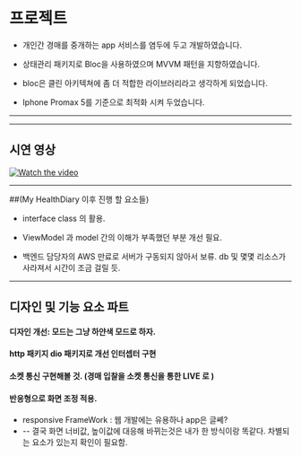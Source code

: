 # 프로젝트

- 개인간 경매를 중개하는 app 서비스를 염두에 두고 개발하였습니다.
    
- 상태관리 패키지로 Bloc을 사용하였으며 MVVM 패턴을 지향하였습니다.
  
-  bloc은 클린 아키텍쳐에 좀 더 적합한 라이브러리라고 생각하게 되었습니다.

- Iphone Promax 5를 기준으로 최적화 시켜 두었습니다.


---  
---  
## 시연 영상  

[![Watch the video](https://img.youtube.com/vi/Mx_8cUL5TEg/0.jpg)](https://youtu.be/Mx_8cUL5TEg)  


---

##(My HealthDiary 이후 진행 할 요소들)   
  
- interface class 의 활용.
    
- ViewModel 과 model 간의 이해가 부족했던 부분 개선 필요.
    
- 백엔드 담당자의 AWS 만료로 서버가 구동되지 않아서 보류. db 및 몇몇 리소스가 사라져서 시간이 조금 걸릴 듯.



---

## 디자인 및 기능 요소 파트

#### 디자인 개선: 모드는 그냥 하얀색 모드로 하자.
#### http 패키지 dio  패키지로 개선 인터셉터 구현
#### 소켓 통신 구현해볼 것. (경매 입찰을 소켓 통신을 통한 LIVE 로 )
#### 반응형으로 화면 조정 적용.
 - responsive FrameWork : 웹 개발에는 유용하나 app은 글쎼?
 - -- 결국 화면 너비값, 높이값에 대응해 바뀌는것은 내가 한 방식이랑 똑같다. 차별되는 요소가 있는지 확인이 필요함.

